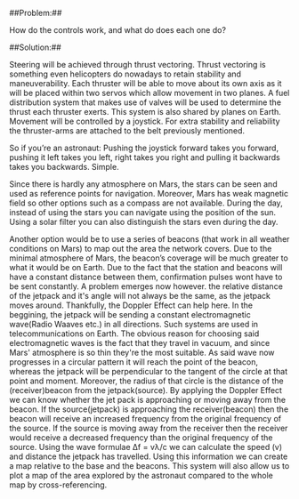 ##Problem:##

How do the controls work, and what do does each one do?

##Solution:##

Steering will be achieved through thrust vectoring. Thrust vectoring is
something even helicopters do nowadays to retain stability and
maneuverability. Each thruster will be able to move about its own axis
as it will be placed within two servos which allow movement in two
planes. A fuel distribution system that makes use of valves will be used
to determine the thrust each thruster exerts. This system is also shared
by planes on Earth. Movement will be controlled by a joystick. For extra
stability and reliability the thruster-arms are attached to the belt
previously mentioned.

So if you’re an astronaut: Pushing the joystick forward takes you
forward, pushing it left takes you left, right takes you right and
pulling it backwards takes you backwards. Simple.

Since there is hardly any atmosphere on Mars, the stars can be seen and
used as reference points for navigation. Moreover, Mars has weak
magnetic field so other options such as a compass are not available.
During the day, instead of using the stars you can navigate using the
position of the sun. Using a solar filter you can also distinguish the
stars even during the day.

Another option would be to use a series of beacons (that work in all
weather conditions on Mars) to map out the area the network covers. Due
to the minimal atmosphere of Mars, the beacon’s coverage will be much
greater to what it would be on Earth.
Due to the fact that the station and beacons will have a constant distance between them, confirmation pulses wont have to be sent constantly.
A problem emerges now however. the relative distance of the jetpack and it's angle will not always be the same, as the jetpack moves around. Thankfully, the Doppler Effect can help here. In the beggining, the jetpack will be sending a constant electromagnetic wave(Radio Waaves etc.) in all directions. Such systems are used in telecommunications on Earth. The obvious reason for choosing said electromagnetic waves is the fact that they travel in vacuum, and since Mars' atmosphere is so thin they're the most suitable. As said wave now progresses in a circular pattern it will reach the point of the beacon, whereas the jetpack will be perpendicular to the tangent of the circle at that point and moment. Moreover, the radius of that circle is the distance of the (receiver)beacon from the jetpack(source). By applying the Doppler Effect we can know whether the jet pack is approaching or moving away from the beacon. If the source(jetpack) is approaching the receiver(beacon) then the beacon will receive an increased frequency from the original frequency of the source. If the source is moving away from the receiver then the receiver would receive a decreased frequency than the original frequency of the source. Using the wave formulae Δf = vλ/c we can calculate the speed (v) and distance the jetpack has travelled. Using this information we can create a map relative to the base and the beacons. This system will also allow us to plot a map of the area explored by the astronaut compared to the whole map by cross-referencing.
